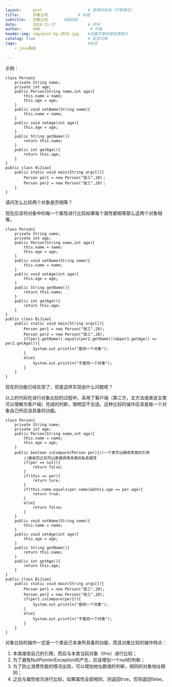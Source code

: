 ```yaml
---
layout:     post                    # 使用的布局（不需要改）
title:      对象比较             # 标题 
subtitle:   对象比较       #副标题   
date:       2018-11-17              # 时间
author:     XHN                      # 作者
header-img: img/post-bg-2015.jpg    #这篇文章标题背景图片
catalog: true                       # 是否归档
tags:                               #标签
    - java基础
    
---
```



示例：

	class Person{
		private String name;
		private int age;
		public Person(String name,int age){
			this.name = name;
			this.age = age;
		}
		public void setName(String name){
			this.name = name;
		}
		public void setAge(int age){
			this.age = age;
		}
		public String getName(){
			return this.name;
		}
		public int getAge(){
			return this.age;
		}
	}
	public class BiJiao{
		public static void main(String args[]){
			Person per1 = new Person("张三",20)；
			Person per2 = new Person("张三",20)；
		}
	}
请问怎么比较两个对象是否相等？

现在应该将对象中的每一个属性进行比较如果每个属性都相等那么这两个对象相等。

	class Person{
		private String name;
		private int age;
		public Person(String name,int age){
			this.name = name;
			this.age = age;
		}
		public void setName(String name){
			this.name = name;
		}
		public void setAge(int age){
			this.age = age;
		}
		public String getName(){
			return this.name;
		}
		public int getAge(){
			return this.age;
		}
	}
	public class BiJiao{
		public static void main(String args[]){
			Person per1 = new Person("张三",20);
			Person per2 = new Person("张三",20);
			if(per1.getName().equals(per2.getName())&&per1.getAge() == per2.getAge()){
				System.out.println("是同一个对象");
			}
			else{
				System.out.println("不是同一个对象");
			}
		}
	}

现在的功能已经实现了，但是这样实现由什么问题呢？

以上的代码在进行对象比较的过程中，采用了客户端（第三方，主方法或者说主类可以理解为客户端）完成的判断，很明显不合适。这种比较的操作应该是每一个对象自己所应该具备的功能。

	class Person{
		private String name;
		private int age;
		public Person(String name,int age){
			this.name = name;
			this.age = age;
		}
		public boolean isCompare(Person per){//一个类可以接收本类的引用
			//接收完之后可以直接调用本类的私有属性
			if(per == null){
				return false;
			}
			if(this == per){
				return ture;
			}
			if(this.name.equals(per.name)&&this.age == per.age){
				return true;
			}
			else{
				return false;
			}
		}
		public void setName(String name){
			this.name = name;
		}
		public void setAge(int age){
			this.age = age;
		}
		public String getName(){
			return this.name;
		}
		public int getAge(){
			return this.age;
		}
	}
	public class BiJiao{
		public static void main(String args[]){
			Person per1 = new Person("张三",20);
			Person per2 = new Person("张三",20);
			if(per1.isCompare(per2)){
				System.out.println("是同一个对象");
			}
			else{
				System.out.println("不是同一个对象");
			}
		}
	}

对象比较的操作一定是一个类自己本身所具备的功能，而且对象比较的操作特点：

1. 本类接收自己的引用，而后与本类当前对象（this）进行比较；
1. 为了避免NullPointerException的产生，应该增加一个null的判断；
1. 为了防止浪费性能的情况出现，可以增加地址数值的判断，相同的对象地址相同；
1. 之后与属性依次进行比较，如果属性全部相同，则返回true，否则返回false。

